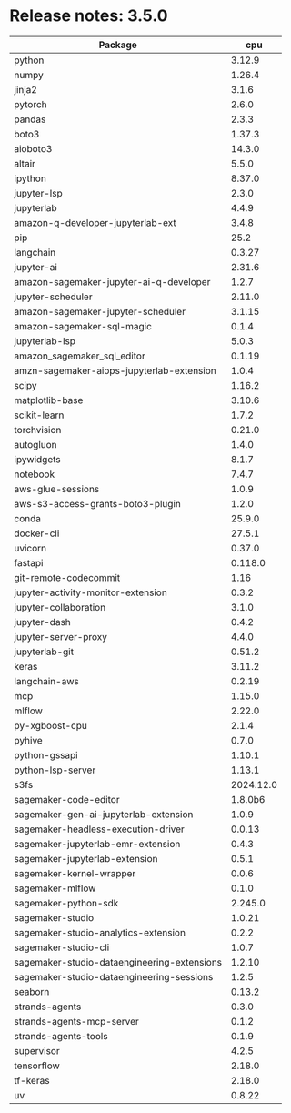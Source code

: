 # Release notes: 3.5.0

Package | cpu
---|---
python|3.12.9
numpy|1.26.4
jinja2|3.1.6
pytorch|2.6.0
pandas|2.3.3
boto3|1.37.3
aioboto3|14.3.0
altair|5.5.0
ipython|8.37.0
jupyter-lsp|2.3.0
jupyterlab|4.4.9
amazon-q-developer-jupyterlab-ext|3.4.8
pip|25.2
langchain|0.3.27
jupyter-ai|2.31.6
amazon-sagemaker-jupyter-ai-q-developer|1.2.7
jupyter-scheduler|2.11.0
amazon-sagemaker-jupyter-scheduler|3.1.15
amazon-sagemaker-sql-magic|0.1.4
jupyterlab-lsp|5.0.3
amazon_sagemaker_sql_editor|0.1.19
amzn-sagemaker-aiops-jupyterlab-extension|1.0.4
scipy|1.16.2
matplotlib-base|3.10.6
scikit-learn|1.7.2
torchvision|0.21.0
autogluon|1.4.0
ipywidgets|8.1.7
notebook|7.4.7
aws-glue-sessions|1.0.9
aws-s3-access-grants-boto3-plugin|1.2.0
conda|25.9.0
docker-cli|27.5.1
uvicorn|0.37.0
fastapi|0.118.0
git-remote-codecommit|1.16
jupyter-activity-monitor-extension|0.3.2
jupyter-collaboration|3.1.0
jupyter-dash|0.4.2
jupyter-server-proxy|4.4.0
jupyterlab-git|0.51.2
keras|3.11.2
langchain-aws|0.2.19
mcp|1.15.0
mlflow|2.22.0
py-xgboost-cpu|2.1.4
pyhive|0.7.0
python-gssapi|1.10.1
python-lsp-server|1.13.1
s3fs|2024.12.0
sagemaker-code-editor|1.8.0b6
sagemaker-gen-ai-jupyterlab-extension|1.0.9
sagemaker-headless-execution-driver|0.0.13
sagemaker-jupyterlab-emr-extension|0.4.3
sagemaker-jupyterlab-extension|0.5.1
sagemaker-kernel-wrapper|0.0.6
sagemaker-mlflow|0.1.0
sagemaker-python-sdk|2.245.0
sagemaker-studio|1.0.21
sagemaker-studio-analytics-extension|0.2.2
sagemaker-studio-cli|1.0.7
sagemaker-studio-dataengineering-extensions|1.2.10
sagemaker-studio-dataengineering-sessions|1.2.5
seaborn|0.13.2
strands-agents|0.3.0
strands-agents-mcp-server|0.1.2
strands-agents-tools|0.1.9
supervisor|4.2.5
tensorflow|2.18.0
tf-keras|2.18.0
uv|0.8.22
